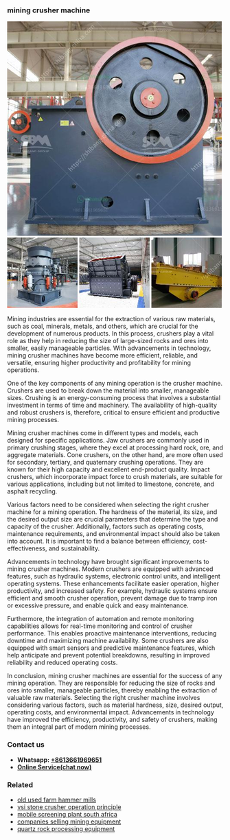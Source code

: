 <h3>mining crusher machine</h3><img src='1706773424.jpg' alt=''><p>Mining industries are essential for the extraction of various raw materials, such as coal, minerals, metals, and others, which are crucial for the development of numerous products. In this process, crushers play a vital role as they help in reducing the size of large-sized rocks and ores into smaller, easily manageable particles. With advancements in technology, mining crusher machines have become more efficient, reliable, and versatile, ensuring higher productivity and profitability for mining operations.</p><p>One of the key components of any mining operation is the crusher machine. Crushers are used to break down the material into smaller, manageable sizes. Crushing is an energy-consuming process that involves a substantial investment in terms of time and machinery. The availability of high-quality and robust crushers is, therefore, critical to ensure efficient and productive mining processes.</p><p>Mining crusher machines come in different types and models, each designed for specific applications. Jaw crushers are commonly used in primary crushing stages, where they excel at processing hard rock, ore, and aggregate materials. Cone crushers, on the other hand, are more often used for secondary, tertiary, and quaternary crushing operations. They are known for their high capacity and excellent end-product quality. Impact crushers, which incorporate impact force to crush materials, are suitable for various applications, including but not limited to limestone, concrete, and asphalt recycling.</p><p>Various factors need to be considered when selecting the right crusher machine for a mining operation. The hardness of the material, its size, and the desired output size are crucial parameters that determine the type and capacity of the crusher. Additionally, factors such as operating costs, maintenance requirements, and environmental impact should also be taken into account. It is important to find a balance between efficiency, cost-effectiveness, and sustainability.</p><p>Advancements in technology have brought significant improvements to mining crusher machines. Modern crushers are equipped with advanced features, such as hydraulic systems, electronic control units, and intelligent operating systems. These enhancements facilitate easier operation, higher productivity, and increased safety. For example, hydraulic systems ensure efficient and smooth crusher operation, prevent damage due to tramp iron or excessive pressure, and enable quick and easy maintenance.</p><p>Furthermore, the integration of automation and remote monitoring capabilities allows for real-time monitoring and control of crusher performance. This enables proactive maintenance interventions, reducing downtime and maximizing machine availability. Some crushers are also equipped with smart sensors and predictive maintenance features, which help anticipate and prevent potential breakdowns, resulting in improved reliability and reduced operating costs.</p><p>In conclusion, mining crusher machines are essential for the success of any mining operation. They are responsible for reducing the size of rocks and ores into smaller, manageable particles, thereby enabling the extraction of valuable raw materials. Selecting the right crusher machine involves considering various factors, such as material hardness, size, desired output, operating costs, and environmental impact. Advancements in technology have improved the efficiency, productivity, and safety of crushers, making them an integral part of modern mining processes.</p><h3>Contact us</h3><ul><li><strong>Whatsapp:&nbsp;<a href="https://wa.me/8613661969651">+8613661969651</a></strong></li><li><a href="https://swt.shibang-china.com/?git&amp;zhl&amp;mining crusher machine"><strong>Online Service(chat now)</strong></a></li></ul><h3>Related</h3><ul><li><a href='old used farm hammer mills.md'>old used farm hammer mills</a></li><li><a href='vsi stone crusher operation principle.md'>vsi stone crusher operation principle</a></li><li><a href='mobile screening plant south africa.md'>mobile screening plant south africa</a></li><li><a href='companies selling mining equipment.md'>companies selling mining equipment</a></li><li><a href='quartz rock processing equipment.md'>quartz rock processing equipment</a></li></ul>